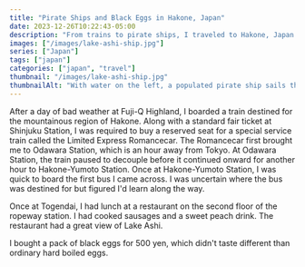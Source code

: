 ```yaml
---
title: "Pirate Ships and Black Eggs in Hakone, Japan"
date: 2023-12-26T10:22:43-05:00
description: "From trains to pirate ships, I traveled to Hakone, Japan to eat black eggs in Owakudani."
images: ["/images/lake-ashi-ship.jpg"]
series: ["Japan"]
tags: ["japan"]
categories: ["japan", "travel"]
thumbnail: "/images/lake-ashi-ship.jpg"
thumbnailAlt: "With water on the left, a populated pirate ship sails through Lake Ashi in Hakone, Japan"
---
```


After a day of bad weather at Fuji-Q Highland, I boarded a train destined for the mountainous region of Hakone. Along with a standard fair ticket at Shinjuku Station, I was required to buy a reserved seat for a special service train called the Limited Express Romancecar. The Romancecar first brought me to Odawara Station, which is an hour away from Tokyo. At Odawara Station, the train paused to decouple before it continued onward for another hour to Hakone-Yumoto Station. Once at Hakone-Yumoto Station, I was quick to board the first bus I came across. I was uncertain where the bus was destined for but figured I'd learn along the way.

<!-- Walking around the shores of Lake Ashi / Hakone-jinja Shrine -->

<!-- Pirate ship across Lake Ashi -->

<!-- Lunch -->
Once at Togendai, I had lunch at a restaurant on the second floor of the ropeway station. I had cooked sausages and a sweet peach drink. The restaurant had a great view of Lake Ashi.

<!-- Chairlift to Owakudani -->

<!-- Black eggs in Owakudani -->
I bought a pack of black eggs for 500 yen, which didn't taste different than ordinary hard boiled eggs.

<!-- Descending Owakudani / Leaving Hakone -->

<!-- Night in Shinjuku / bar -->
